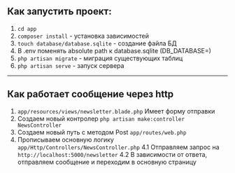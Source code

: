 ## Как запустить проект:

1. `cd app`
2. `composer install` - установка зависимостей
3. `touch database/database.sqlite` - создание файла БД
4. В .env поменять absolute path к database.sqlite (DB_DATABASE=)
5. `php artisan migrate` - миграция существующих таблиц
6. `php artisan serve` - запуск сервера
----
## Как работает сообщение через http
1. `app/resources/views/newsletter.blade.php` Имеет форму отправки
2.  Создаем новый контролер `php artisan make:controller NewsController`
3.  Создаем новый путь с методом Post `app/routes/web.php` 
4.  Прописываем основную логику `app/Http/Controllers/NewsController.php` 
    4.1 Отправляем запрос на `http://localhost:5000/newsletter`
    4.2 В зависимости от ответа, отправляем сообщение и переходим в основную страницу